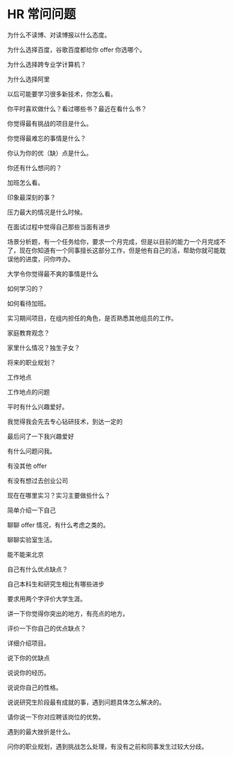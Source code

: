 # HR 常问问题

为什么不读博、对读博报以什么态度。

为什么选择百度，谷歌百度都给你 offer 你选哪个。

为什么选择跨专业学计算机？

为什么选择阿里

以后可能要学习很多新技术，你怎么看。

你平时喜欢做什么？看过哪些书？最近在看什么书？

你觉得最有挑战的项目是什么。

你觉得最难忘的事情是什么？

你认为你的优（缺）点是什么。

你还有什么想问的？

加班怎么看。

印象最深刻的事？

压力最大的情况是什么时候。

在面试过程中觉得自己那些当面有进步

场景分析题，有一个任务给你，要求一个月完成，但是以目前的能力一个月完成不了，现在你知道有一个同事擅长这部分工作，但是他有自己的活，帮助你就可能耽误他的进度，问你咋办。

大学令你觉得最不爽的事情是什么

如何学习的？

如何看待加班。

实习期间项目，在组内担任的角色，是否熟悉其他组员的工作。

家庭教育观念？

家里什么情况？独生子女？

将来的职业规划？

工作地点

工作地点的问题

平时有什么兴趣爱好。

我觉得我会先去专心钻研技术，到达一定的

最后问了一下我兴趣爱好

有什么问题问我。

有没其他 offer

有没有想过去创业公司

现在在哪里实习？实习主要做些什么？

简单介绍一下自己

聊聊 offer 情况，有什么考虑之类的。

聊聊实验室生活。

能不能来北京

自己有什么优点缺点？

自己本科生和研究生相比有哪些进步

要求用两个字评价大学生涯。

讲一下你觉得你突出的地方，有亮点的地方。

评价一下你自己的优点缺点？

详细介绍项目。

说下你的优缺点

说说你的经历。

说说你自己的性格。

说说研究生阶段最有成就的事，遇到问题具体怎么解决的。

请你说一下你对应聘该岗位的优势。

遇到的最大挫折是什么。

问你的职业规划，遇到挑战怎么处理，有没有之前和同事发生过较大分歧。
